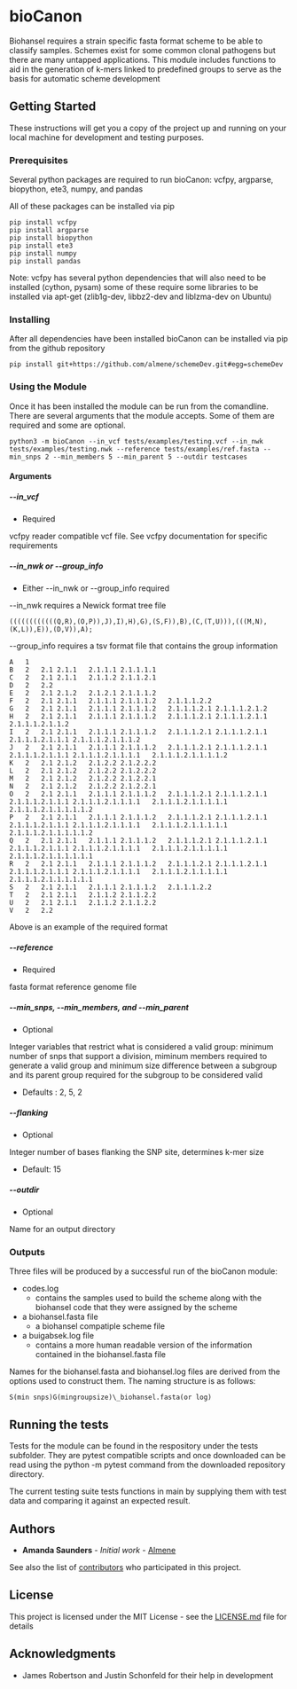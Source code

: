 # bioCanon

Biohansel requires a strain specific fasta format scheme to be able to classify samples.
Schemes exist for some common clonal pathogens but there are many untapped applications.
This module includes functions to aid in the generation of k-mers linked to predefined groups
to serve as the basis for automatic scheme development

## Getting Started

These instructions will get you a copy of the project up and running on your local machine for 
development and testing purposes.

### Prerequisites
Several python packages are required to run bioCanon:
vcfpy,
argparse,
biopython,
ete3,
numpy, and
pandas

All of these packages can be installed via pip
```
pip install vcfpy
pip install argparse
pip install biopython
pip install ete3
pip install numpy
pip install pandas
```
Note: vcfpy has several python dependencies that will also need to be installed (cython, pysam) some of these 
require some libraries to be installed via apt-get (zlib1g-dev,  libbz2-dev and liblzma-dev on Ubuntu)

### Installing

After all dependencies have been installed bioCanon can be installed via pip from the github repository

```
pip install git+https://github.com/almene/schemeDev.git#egg=schemeDev
```

### Using the Module

Once it has been installed the module can be run from the comandline.  There are several arguments that the module accepts.  Some of them are required and some are optional.

```
python3 -m bioCanon --in_vcf tests/examples/testing.vcf --in_nwk tests/examples/testing.nwk --reference tests/examples/ref.fasta --min_snps 2 --min_members 5 --min_parent 5 --outdir testcases
```

#### Arguments

##### --in_vcf
* Required

vcfpy reader compatible vcf file.  See vcfpy documentation for specific requirements

##### --in_nwk or --group_info
* Either --in_nwk or --group_info required

--in_nwk requires a Newick format tree file
```
((((((((((((Q,R),(O,P)),J),I),H),G),(S,F)),B),(C,(T,U))),(((M,N),(K,L)),E)),(D,V)),A);
```
--group_info requires a tsv format file that contains the group information

```
A	1	
B	2	2.1	2.1.1	2.1.1.1	2.1.1.1.1
C	2	2.1	2.1.1	2.1.1.2	2.1.1.2.1
D	2	2.2	
E	2	2.1	2.1.2	2.1.2.1	2.1.1.1.2
F	2	2.1	2.1.1	2.1.1.1	2.1.1.1.2	2.1.1.1.2.2
G	2	2.1	2.1.1	2.1.1.1	2.1.1.1.2	2.1.1.1.2.1	2.1.1.1.2.1.2
H	2	2.1	2.1.1	2.1.1.1	2.1.1.1.2	2.1.1.1.2.1	2.1.1.1.2.1.1	2.1.1.1.2.1.1.2
I	2	2.1	2.1.1	2.1.1.1	2.1.1.1.2	2.1.1.1.2.1	2.1.1.1.2.1.1	2.1.1.1.2.1.1.1	2.1.1.1.2.1.1.1.2
J	2	2.1	2.1.1	2.1.1.1	2.1.1.1.2	2.1.1.1.2.1	2.1.1.1.2.1.1	2.1.1.1.2.1.1.1	2.1.1.1.2.1.1.1.1	2.1.1.1.2.1.1.1.1.2
K	2	2.1	2.1.2	2.1.2.2	2.1.2.2.2
L	2	2.1	2.1.2	2.1.2.2	2.1.2.2.2
M	2	2.1	2.1.2	2.1.2.2	2.1.2.2.1
N	2	2.1	2.1.2	2.1.2.2	2.1.2.2.1
O	2	2.1	2.1.1	2.1.1.1	2.1.1.1.2	2.1.1.1.2.1	2.1.1.1.2.1.1	2.1.1.1.2.1.1.1	2.1.1.1.2.1.1.1.1	2.1.1.1.2.1.1.1.1.1	2.1.1.1.2.1.1.1.1.1.2
P	2	2.1	2.1.1	2.1.1.1	2.1.1.1.2	2.1.1.1.2.1	2.1.1.1.2.1.1	2.1.1.1.2.1.1.1	2.1.1.1.2.1.1.1.1	2.1.1.1.2.1.1.1.1.1	2.1.1.1.2.1.1.1.1.1.2
Q	2	2.1	2.1.1	2.1.1.1	2.1.1.1.2	2.1.1.1.2.1	2.1.1.1.2.1.1	2.1.1.1.2.1.1.1	2.1.1.1.2.1.1.1.1	2.1.1.1.2.1.1.1.1.1	2.1.1.1.2.1.1.1.1.1.1
R	2	2.1	2.1.1	2.1.1.1	2.1.1.1.2	2.1.1.1.2.1	2.1.1.1.2.1.1	2.1.1.1.2.1.1.1	2.1.1.1.2.1.1.1.1	2.1.1.1.2.1.1.1.1.1	2.1.1.1.2.1.1.1.1.1.1
S	2	2.1	2.1.1	2.1.1.1	2.1.1.1.2	2.1.1.1.2.2
T	2	2.1	2.1.1	2.1.1.2	2.1.1.2.2
U	2	2.1	2.1.1	2.1.1.2	2.1.1.2.2
V	2	2.2
```
Above is an example of the required format

##### --reference
* Required

fasta format reference genome file

##### --min_snps, --min_members, and --min_parent
* Optional

Integer variables that restrict what is considered a valid group: minimum number of snps that support a division, miminum members required to generate a valid group and minimum size difference between a subgroup and its parent group required for the subgroup to be considered valid

* Defaults : 2, 5, 2
##### --flanking
* Optional

Integer number of bases flanking the SNP site, determines k-mer size

* Default: 15

##### --outdir
* Optional

Name for an output directory

### Outputs
Three files will be produced by a successful run of the bioCanon module:
* codes.log
  * contains the samples used to build the scheme along with the biohansel code that they were assigned by the scheme
* a biohansel.fasta file
  * a biohansel compatiple scheme file
* a buigabsek.log file
  * contains a more human readable version of the information contained in the biohansel.fasta file

Names for the biohansel.fasta and biohansel.log files are derived from the options used to construct them.  The naming structure is as follows:
```
S(min snps)G(mingroupsize)\_biohansel.fasta(or log)
```
## Running the tests

Tests for the module can be found in the respository under the tests subfolder.  They are pytest compatible scripts and once downloaded can be read using the python -m pytest command from the downloaded repository directory.

The current testing suite tests functions in main by supplying them with test data and comparing it against an expected result.

## Authors

* **Amanda Saunders** - *Initial work* - [Almene](https://github.com/almene)

See also the list of [contributors](https://github.com/your/project/contributors) who participated in this project.

## License

This project is licensed under the MIT License - see the [LICENSE.md](LICENSE.md) file for details

## Acknowledgments

* James Robertson and Justin Schonfeld for their help in development
